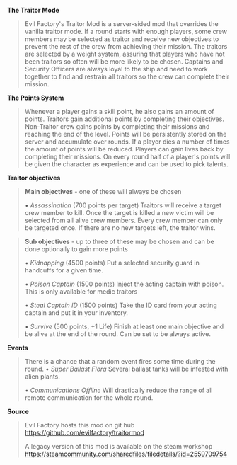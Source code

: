 __**The Traitor Mode**__

> Evil Factory's Traitor Mod is a server-sided mod that overrides the vanilla traitor mode. If a round starts with enough players, some crew members may be selected as traitor and receive new objectives to prevent the rest of the crew from achieving their mission. The traitors are selected by a weight system, assuring that players who have not been traitors so often will be more likely to be chosen. 
> Captains and Security Officers are always loyal to the ship and need to work together to find and restrain all traitors so the crew can complete their mission.

__**The Points System**__

> Whenever a player gains a skill point, he also gains an amount of points. Traitors gain additional points by completing their objectives. Non-Traitor crew gains points by completing their missions and reaching the end of the level. 
> Points will be persistently stored on the server and accumulate over rounds. If a player dies a number of times the amount of points will be reduced. Players can gain lives back by completing their missions.
> On every round half of a player's points will be given the character as experience and can be used to pick talents.

__**Traitor objectives**__

> **Main objectives** - one of these will always be chosen
> 
> • *Assassination*     (700 points per target) 
> Traitors will receive a target crew member to kill. Once the target is killed a new victim will be selected from all alive crew members. Every crew member can only be targeted once. If there are no new targets left, the traitor wins.

> **Sub objectives** - up to three of these may be chosen and can be done optionally to gain more points 
> 
> • *Kidnapping*        (4500 points)
> Put a selected security guard in handcuffs for a given time.
> 
> • *Poison Captain*    (1500 points)
> Inject the acting captain with poison. This is only available for medic traitors
> 
> • *Steal Captain ID*  (1500 points)
> Take the ID card from your acting captain and put it in your inventory.
> 
> • *Survive*                  (500 points, +1 Life)
> Finish at least one main objective and be alive at the end of the round. Can be set to be always active.
 
__**Events**__

> There is a chance that a random event fires some time during the round.
> • *Super Ballast Flora*
> Several ballast tanks will be infested with alien plants.
> 
> • *Communications Offline*
> Will drastically reduce the range of all remote communication for the whole round.

__**Source**__

> Evil Factory hosts this mod on git hub
> https://github.com/evilfactory/traitormod
>
> A legacy version of this mod is available on the steam workshop
> https://steamcommunity.com/sharedfiles/filedetails/?id=2559709754